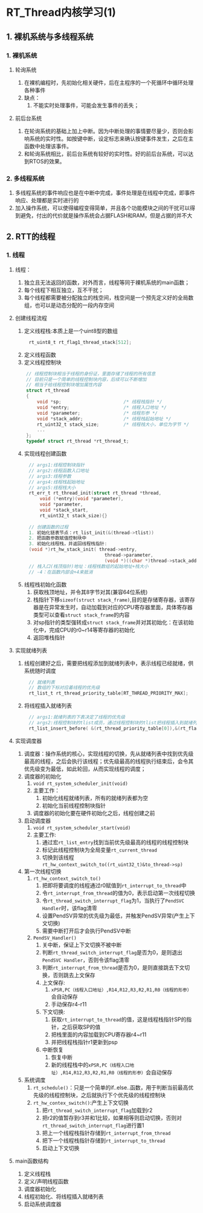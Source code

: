 # RT_Thread内核学习(1)
## 1. 裸机系统与多线程系统
### 1. 裸机系统
1. 轮询系统
   1. 在裸机编程时，先初始化相关硬件，后在主程序的一个死循环中循环处理各种事件
   2. 缺点：
      1. 不能实时处理事件，可能会发生事件的丢失；
   
2. 前后台系统
   1. 在轮询系统的基础上加上中断。因为中断处理的事情要尽量少，否则会影响系统的实时性。如按键中断，设定标志来确认按键事件发生，之后在主函数中处理该事件。
   2. 和轮询系统相比，前后台系统有较好的实时性。好的前后台系统，可以达到RTOS的效果。

### 2. 多线程系统
1. 多线程系统的事件响应也是在中断中完成，事件处理是在线程中完成，即事件响应、处理都是实时进行的
2. 加入操作系统，可以使得编程变得简单，并且各个功能模块之间的干扰可以得到避免，付出的代价就是操作系统会占据FLASH和RAM，但是占据的并不大

## 2. RTT的线程
### 1. 线程
1. 线程：
   1. 独立且无法返回的函数，对外而言，线程等同于裸机系统的main函数；
   2. 每个线程下相互独立，互不干扰；
   3. 每个线程都需要被分配独立的栈空间，栈空间是一个预先定义好的全局数组，也可以是动态分配的一段内存空间
2. 创建线程流程
   1. 定义线程栈:本质上是一个uint8型的数组
   ```c
        rt_uint8_t rt_flag1_thread_stack[512];
   ```
   2. 定义线程函数
   3. 定义线程控制块
    ```c
        // 线程控制块相当于线程的身份证，里面存储了线程的所有信息
        // 目前只是一个简单的线程控制块内容，后续可以不断增加
        // 相当于给线程控制块增加属性内容
        struct rt_thread
        {
            void *sp;                       /* 线程栈指针 */
            void *entry;                    /* 线程入口地址 */
            void *parameter;                /* 线程形参 */
            void *stack_addr;               /* 线程栈起始地址 */
            rt_uint32_t stack_size;         /* 线程栈大小，单位为字节 */
            ...
        };
        typedef struct rt_thread *rt_thread_t;
    ```
   4. 实现线程创建函数
   ```c
        // args1:线程控制块指针
        // args2:线程函数入口地址
        // args3:线程参数
        // args4:线程栈起始地址
        // args5:线程栈大小
        rt_err_t rt_thread_init(struct rt_thread *thread,
            void (*entry)(void *parameter), 
            void *parameter, 
            void *stack_start, 
            rt_uint32_t stack_size){}
        
        // 创建函数的过程
        1. 初始化链表节点：rt_list_init(&(thread->tlist))
        2. 把函数参数赋值控制块中
        3. 初始化线程栈，并返回线程栈指针:
        (void *)rt_hw_stack_init( thread->entry,
                                    thread->parameter,
                                    (void *)((char *)thread->stack_addr + thread->stack_size - 4) );
        // 栈入口(栈顶指针)地址：线程栈数组的起始地址+栈大小
        // -4：在函数内部会+4来抵消
   ```
    5. 线程栈初始化函数
       1. 获取栈顶地址，并令其8字节对其(兼容64位系统)
       2. 栈指针下移`sizeof(struct stack_frame)`,目的是存储寄存器，该寄存器是在异常发生时，自动加载到对应的CPU寄存器里面，具体寄存器类型可以查看`struct stack_frame`的内容
       3. 对sp指针的类型强转成`struct stack_frame`并对其初始化：在该初始化中，完成CPU的r0~r14等寄存器的初始化
       4. 返回堆栈指针

3. 实现就绪列表
   1. 线程创建好之后，需要把线程添加到就绪列表中，表示线程已经就绪，供系统随时调度
   ```c
        // 就绪列表
        // 数组的下标对应着线程的优先级
        rt_list_t rt_thread_priority_table[RT_THREAD_PRIORITY_MAX];
   ```
   2. 将线程插入就绪列表
   ```c
        // args1:就绪列表的下表决定了线程的优先级
        // args2:线程控制块的tlist成员，通过线程控制块的tlist把线程插入到就绪列表中实现把线程和就绪列表之间的关联
        rt_list_insert_before( &(rt_thread_priority_table[0]),&(rt_flag1_thread.tlist) );
   ```

4. 实现调度器
   1. 调度器：操作系统的核心，实现线程的切换，先从就绪列表中找到优先级最高的线程，之后会执行该线程；优先级最高的线程执行结束后，会令其优先级变为最低，如此轮回，从而实现线程的调度；
   2. 调度器的初始化
      1. `void rt_system_scheduler_init(void)`
      2. 主要工作：
         1. 初始化线程就绪列表，所有的就绪列表都为空
         2. 初始化当前线程控制块指针
      3. 调度器的初始化要在硬件初始化之后，线程创建之前
   3. 启动调度器
      1. `void rt_system_scheduler_start(void)`
      2. 主要工作:
         1. 通过宏`rt_list_entry`找到当前优先级最高的线程的线程控制块
         2. 标记此线程控制块为全局变量`rt_current_thread`
         3. 切换到该线程`rt_hw_context_switch_to((rt_uint32_t)&to_thread->sp)`
   4. 第一次线程切换
      1. `rt_hw_context_switch_to() `
         1. 把即将要调度的线程通过r0赋值到`rt_interrupt_to_thread`中
         2. 令`rt_interrupt_from_thread`的值为0，表示启动第一次线程切换
         3. 令`rt_thread_switch_interrupt_flag`为1，当执行了`PendSVC Handler`时，该flag清零
         4. 设置PendSV异常的优先级为最低，并触发PendSV异常(产生上下文切换)
         5. 需要中断打开后才会执行PendSV中断
      2. `PendSV_Handler()`
         1. 关中断，保证上下文切换不被中断
         2. 判断`rt_thread_switch_interrupt_flag`是否为0，是则退出`PendSVC Handler`，否则令该flag清零
         3. 判断`rt_interrupt_from_thread`是否为0，是则直接跳去下文切换，否则跳去上文保存
         4. 上文保存:
            1. `xPSR,PC（线程入口地址）,R14,R12,R3,R2,R1,R0（线程的形参）`会自动保存
            2. 手动保存r4-r11
         5. 下文切换:
            1. 获取`rt_interrupt_to_thread`的值，这是线程栈指针SP的指针，之后获取SP的值
            2. 把栈里面的内容加载到CPU寄存器r4~r11
            3. 并把线程栈指针r1更新到psp
         6. 中断恢复
            1. 恢复中断
            2. 新的线程栈中的`xPSR,PC（线程入口地址）,R14,R12,R3,R2,R1,R0（线程的形参）`会自动保存
   5. 系统调度
      1. `rt_schedule()`：只是一个简单的if..else..函数，用于判断当前最高优先级的线程控制块，之后就执行下个优先级的线程控制块
      2. `rt_hw_contex_switch()`:产生上下文切换
         1. 把`rt_thread_switch_interrupt_flag`加载到r2
         2. 把r2的值暂存到r3并和1比较，如果相等则启动切换，否则对`rt_thread_switch_interrupt_flag`进行置1
         3. 把上一个线程栈指针存储到`rt_interrupt_from_thread`
         4. 把下一个线程栈指针存储到`rt_interrupt_to_thread`
         5. 启动上下文切换 
   
5. main函数结构
   1. 定义线程栈
   2. 定义/声明线程函数
   3. 调度器初始化
   4. 线程初始化、将线程插入就绪列表
   5. 启动系统调度器
